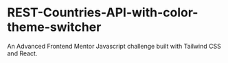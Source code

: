 # REST-Countries-API-with-color-theme-switcher
An Advanced Frontend Mentor Javascript challenge built with Tailwind CSS and React. 
